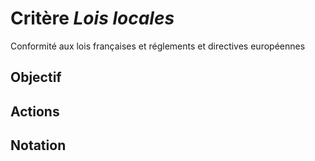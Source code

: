 # Critère *Lois locales*
Conformité aux lois françaises et réglements et directives européennes

## Objectif


## Actions


## Notation